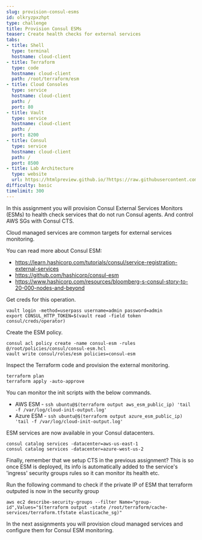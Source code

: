 ```yaml
---
slug: provision-consul-esms
id: olkryzpxzhpt
type: challenge
title: Provision Consul ESMs
teaser: Create health checks for external services
tabs:
- title: Shell
  type: terminal
  hostname: cloud-client
- title: Terraform
  type: code
  hostname: cloud-client
  path: /root/terraform/esm
- title: Cloud Consoles
  type: service
  hostname: cloud-client
  path: /
  port: 80
- title: Vault
  type: service
  hostname: cloud-client
  path: /
  port: 8200
- title: Consul
  type: service
  hostname: cloud-client
  path: /
  port: 8500
- title: Lab Architecture
  type: website
  url: https://htmlpreview.github.io/?https://raw.githubusercontent.com/hashicorp/field-workshops-consul/blob/master/instruqt-tracks/multi-cloud-service-networking-with-consul/assets/diagrams/diagrams.html
difficulty: basic
timelimit: 300
---
```

In this assignment you will provision Consul External Services Monitors (ESMs) to health check services that do not run Consul agents. And control AWS SGs with Consul CTS. <br>

Cloud managed services are common targets for external services monitoring. <br>

You can read more about Consul ESM:
  * https://learn.hashicorp.com/tutorials/consul/service-registration-external-services
  * https://github.com/hashicorp/consul-esm
  * https://www.hashicorp.com/resources/bloomberg-s-consul-story-to-20-000-nodes-and-beyond

Get creds for this operation. <br>

```
vault login -method=userpass username=admin password=admin
export CONSUL_HTTP_TOKEN=$(vault read -field token consul/creds/operator)
```

Create the ESM policy. <br>

```
consul acl policy create -name consul-esm -rules @/root/policies/consul/consul-esm.hcl
vault write consul/roles/esm policies=consul-esm
```

Inspect the Terraform code and provision the external monitoring. <br>

```
terraform plan
terraform apply -auto-approve
```

You can monitor the init scripts with the below commands. <br>
* AWS ESM - `ssh ubuntu@$(terraform output aws_esm_public_ip) 'tail -f /var/log/cloud-init-output.log'`
* Azure ESM - `ssh ubuntu@$(terraform output azure_esm_public_ip) 'tail -f /var/log/cloud-init-output.log'`


ESM services are now available in your Consul datacenters. <br>

```
consul catalog services -datacenter=aws-us-east-1
consul catalog services -datacenter=azure-west-us-2
```
Finally, remember that we setup CTS in the previous assignment? This is so once ESM is deployed, its info is automatically added to the service's 'ingress' security groups rules so it can monitor its health etc. <br>

Run the following command to check if the private IP of ESM that terraform outputed is now in the security group <br>

```
aws ec2 describe-security-groups --filter Name="group-id",Values="$(terraform output -state /root/terraform/cache-services/terraform.tfstate elasticache_sg)"
```

In the next assignments you will provision cloud managed services and configure them for Consul ESM monitoring.
